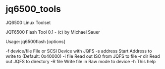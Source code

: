 # jq6500_tools
JQ6500 Linux Toolset

JQT6500 Flash Tool 0.1 - (c) by Michael Sauer

Usage: jq6500flash [options]

-f device/file    File or SCSI Device with JQFS
-s address        Start Address to write to (Default: 0x40000)
-i file           Read out ISO from JQFS to file
-r dir            Read out JQFS to directory
-R file           Write file in Raw mode to device
-h                This help

